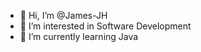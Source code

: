 - 👋 Hi, I’m @James-JH
- 👀 I’m interested in Software Development
- 🌱 I’m currently learning Java

<!---
James-JH/James-JH is a ✨ special ✨ repository because its `README.md` (this file) appears on your GitHub profile.
You can click the Preview link to take a look at your changes.
--->

